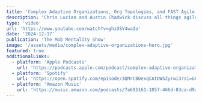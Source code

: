 ```yaml
---
title: 'Complex Adaptive Organizations, Org Topologies, and FAST Agile with Ariel Pérez'
description: 'Chris Lucian and Austin Chadwick discuss all things agile and product development from a MobProgramming perspective. Exploring the fascinating intersection of Complex Adaptive Organizations, Organizational Topologies, and the FAST Agile Framework.'
type: 'video'
url: 'https://www.youtube.com/watch?v=ghzOSV4waIo'
date: '2024-12-17'
publication: 'The Mob Mentality Show'
image: '/assets/media/complex-adaptive-organizations-hero.jpg'
featured: true
additionalLinks:
  - platform: 'Apple Podcasts'
    url: 'https://podcasts.apple.com/podcast/complex-adaptive-organizations-org-topologies-and/id1485950034?i=1000680709987'
  - platform: 'Spotify'
    url: 'https://open.spotify.com/episode/3QMrCBOexqCAtDW5Zyrwi3?si=GRpQObDGSpGNnbqvqVshyQ'
  - platform: 'Amazon Music'
    url: 'https://music.amazon.com/podcasts/7a695161-1857-466d-83ca-d9a75161823b/episodes/1b34273f-91b2-49ac-b5a8-d06bca81996b/the-mob-mentality-show-complex-adaptive-organizations-org-topologies-and-fast-agile-with-ariel-p%C3%A9rez'
---
```

